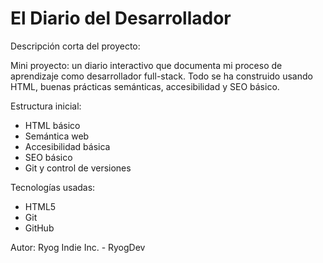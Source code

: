 # El Diario del Desarrollador

Descripción corta del proyecto:

Mini proyecto: un diario interactivo que documenta mi proceso de aprendizaje como desarrollador full-stack. Todo se ha construido usando HTML, buenas prácticas semánticas, accesibilidad y SEO básico.

Estructura inicial:

- HTML básico
- Semántica web
- Accesibilidad básica
- SEO básico
- Git y control de versiones

Tecnologías usadas:

- HTML5
- Git
- GitHub

Autor:
Ryog Indie Inc. - RyogDev